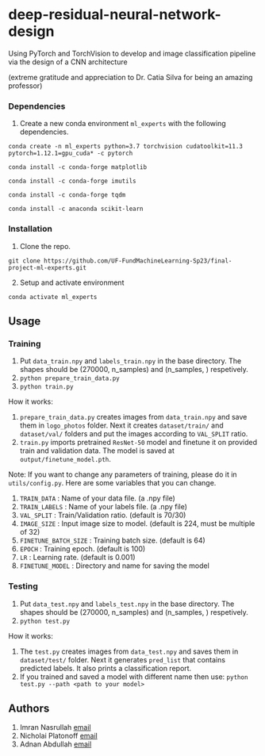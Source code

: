 # deep-residual-neural-network-design
Using PyTorch and TorchVision to develop and image classification pipeline via the design of a CNN architecture

(extreme gratitude and appreciation to Dr. Catia Silva for being an amazing professor)

### Dependencies

1. Create a new conda environment `ml_experts` with the following dependencies.

`conda create -n ml_experts python=3.7 torchvision cudatoolkit=11.3 pytorch=1.12.1=gpu_cuda* -c pytorch`

`conda install -c conda-forge matplotlib`

`conda install -c conda-forge imutils`

`conda install -c conda-forge tqdm`

`conda install -c anaconda scikit-learn`

### Installation

1. Clone the repo.

`git clone https://github.com/UF-FundMachineLearning-Sp23/final-project-ml-experts.git`

2. Setup and activate environment

`conda activate ml_experts`

## Usage

### Training
1. Put `data_train.npy` and `labels_train.npy` in the base directory. The shapes should be (270000, n_samples) and (n_samples, ) respetively. 
2. `python prepare_train_data.py`
3. `python train.py`

How it works:
1. `prepare_train_data.py` creates images from `data_train.npy` and save them in `logo_photos` folder. Next it creates `dataset/train/` and `dataset/val/` folders and put the images according to `VAL_SPLIT` ratio.
2. `train.py` imports pretrained `ResNet-50` model and finetune it on provided train and validation data. The model is saved at `output/finetune_model.pth`.

Note: If you want to change any parameters of training, please do it in `utils/config.py`. Here are some variables that you can change.
1. `TRAIN_DATA` : Name of your data file. (a .npy file)
2. `TRAIN_LABELS` : Name of your labels file. (a .npy file)
3. `VAL_SPLIT` : Train/Validation ratio. (default is 70/30)
4. `IMAGE_SIZE` : Input image size to model. (default is 224, must be multiple of 32)
5. `FINETUNE_BATCH_SIZE` : Training batch size. (default is 64)
6. `EPOCH` : Training epoch. (default is 100)
7. `LR` : Learning rate. (default is 0.001)
8. `FINETUNE_MODEL` : Directory and name for saving the model

### Testing
1. Put `data_test.npy` and `labels_test.npy` in the base directory. The shapes should be (270000, n_samples) and (n_samples, ) respetively. 
2. `python test.py`

How it works:
1. The `test.py` creates images from `data_test.npy` and saves them in `dataset/test/` folder. Next it generates `pred_list` that contains predicted labels. It also prints a classification report.
2. If you trained and saved a model with different name then use: `python test.py --path <path to your model>`

## Authors
1. Imran Nasrullah [email](nasrullah.i@ufl.edu)
2. Nicholai Platonoff [email](nplatonoff@ufl.edu)
3. Adnan Abdullah [email](adnanabdullah@ufl.edu)
